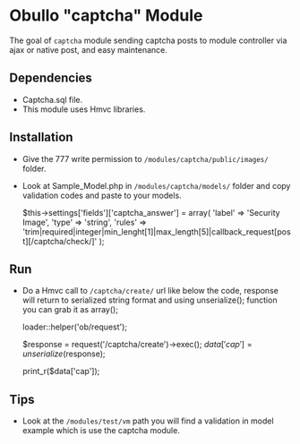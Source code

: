 Obullo "captcha" Module
=========================

The goal of `captcha` module sending captcha posts to module controller via
ajax or native post, and easy maintenance.

## Dependencies
- Captcha.sql file.
- This module uses Hmvc libraries.

## Installation
- Give the 777 write permission to `/modules/captcha/public/images/` folder.
- Look at Sample_Model.php in `/modules/captcha/models/` folder and copy validation 
codes and paste to your models.

    $this->settings['fields']['captcha_answer'] = array(
      'label' => 'Security Image',
      'type'  => 'string',
      'rules' => 'trim|required|integer|min_lenght[1]|max_length[5]|callback_request[post][/captcha/check/]'
    );

## Run
- Do a Hmvc call to `/captcha/create/` url like below the code, response will return to 
serialized string format and using unserialize(); function you can grab it as array();

    loader::helper('ob/request');

    $response = request('/captcha/create')->exec();
    $data['cap'] = unserialize($response);

    print_r($data['cap']);

## Tips
- Look at the `/modules/test/vm` path you will find a validation in model example which is use the captcha module.
